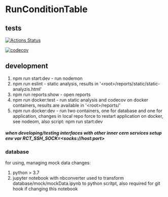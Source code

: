 # RunConditionTable

## tests

[![Actions Status](https://github.com/AliceO2Group/RunConditionTable/workflows/Tests/badge.svg)](https://github.com/AliceO2Group/RunConditionTable/actions)

[![codecov](https://codecov.io/gh/AliceO2Group/RunConditionTable/branch/master/graph/badge.svg)](https://codecov.io/gh/AliceO2Group/RunConditionTable)


## development
1. npm run start:dev - run nodemon
2. npm run eslint - static analysis, results in '\<root\>/reports/static/static-analyzis.html'
3. npm run reports:show - open reports
5. npm run docker:test - run static analysis and codecov on docker containers, results are available in '\<root\>/reports/'
6. npm run docker:dev - run two containers, one for database and one for application, changes in local repo force to restart application on docker, see nodeom, also script: npm run start:dev

##### when developing/testing interfaces with other inner cern services setup env var RCT_SSH_SOCK=\<socks://host:port\>
### database

for using, managing mock data changes:

1. python > 3.7
2. jupyter notebook with nbconverter used to transform database/mock/mockData.ipynb to python scritpt, also required for git hook if changing this notebook
